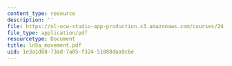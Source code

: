 ```yaml
---
content_type: resource
description: ''
file: https://ol-ocw-studio-app-production.s3.amazonaws.com/courses/24-951-introduction-to-syntax-fall-2003/1e3a1d0873ad7a05f32451088daa9c6e_ln5a_movement.pdf
file_type: application/pdf
resourcetype: Document
title: ln5a_movement.pdf
uid: 1e3a1d08-73ad-7a05-f324-51088daa9c6e
---
```

